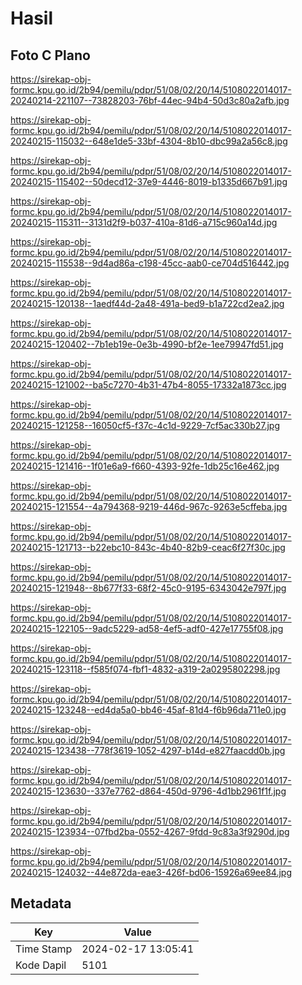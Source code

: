 # Hasil

## Foto C Plano

https://sirekap-obj-formc.kpu.go.id/2b94/pemilu/pdpr/51/08/02/20/14/5108022014017-20240214-221107--73828203-76bf-44ec-94b4-50d3c80a2afb.jpg

https://sirekap-obj-formc.kpu.go.id/2b94/pemilu/pdpr/51/08/02/20/14/5108022014017-20240215-115032--648e1de5-33bf-4304-8b10-dbc99a2a56c8.jpg

https://sirekap-obj-formc.kpu.go.id/2b94/pemilu/pdpr/51/08/02/20/14/5108022014017-20240215-115402--50decd12-37e9-4446-8019-b1335d667b91.jpg

https://sirekap-obj-formc.kpu.go.id/2b94/pemilu/pdpr/51/08/02/20/14/5108022014017-20240215-115311--3131d2f9-b037-410a-81d6-a715c960a14d.jpg

https://sirekap-obj-formc.kpu.go.id/2b94/pemilu/pdpr/51/08/02/20/14/5108022014017-20240215-115538--9d4ad86a-c198-45cc-aab0-ce704d516442.jpg

https://sirekap-obj-formc.kpu.go.id/2b94/pemilu/pdpr/51/08/02/20/14/5108022014017-20240215-120138--1aedf44d-2a48-491a-bed9-b1a722cd2ea2.jpg

https://sirekap-obj-formc.kpu.go.id/2b94/pemilu/pdpr/51/08/02/20/14/5108022014017-20240215-120402--7b1eb19e-0e3b-4990-bf2e-1ee79947fd51.jpg

https://sirekap-obj-formc.kpu.go.id/2b94/pemilu/pdpr/51/08/02/20/14/5108022014017-20240215-121002--ba5c7270-4b31-47b4-8055-17332a1873cc.jpg

https://sirekap-obj-formc.kpu.go.id/2b94/pemilu/pdpr/51/08/02/20/14/5108022014017-20240215-121258--16050cf5-f37c-4c1d-9229-7cf5ac330b27.jpg

https://sirekap-obj-formc.kpu.go.id/2b94/pemilu/pdpr/51/08/02/20/14/5108022014017-20240215-121416--1f01e6a9-f660-4393-92fe-1db25c16e462.jpg

https://sirekap-obj-formc.kpu.go.id/2b94/pemilu/pdpr/51/08/02/20/14/5108022014017-20240215-121554--4a794368-9219-446d-967c-9263e5cffeba.jpg

https://sirekap-obj-formc.kpu.go.id/2b94/pemilu/pdpr/51/08/02/20/14/5108022014017-20240215-121713--b22ebc10-843c-4b40-82b9-ceac6f27f30c.jpg

https://sirekap-obj-formc.kpu.go.id/2b94/pemilu/pdpr/51/08/02/20/14/5108022014017-20240215-121948--8b677f33-68f2-45c0-9195-6343042e797f.jpg

https://sirekap-obj-formc.kpu.go.id/2b94/pemilu/pdpr/51/08/02/20/14/5108022014017-20240215-122105--9adc5229-ad58-4ef5-adf0-427e17755f08.jpg

https://sirekap-obj-formc.kpu.go.id/2b94/pemilu/pdpr/51/08/02/20/14/5108022014017-20240215-123118--f585f074-fbf1-4832-a319-2a0295802298.jpg

https://sirekap-obj-formc.kpu.go.id/2b94/pemilu/pdpr/51/08/02/20/14/5108022014017-20240215-123248--ed4da5a0-bb46-45af-81d4-f6b96da711e0.jpg

https://sirekap-obj-formc.kpu.go.id/2b94/pemilu/pdpr/51/08/02/20/14/5108022014017-20240215-123438--778f3619-1052-4297-b14d-e827faacdd0b.jpg

https://sirekap-obj-formc.kpu.go.id/2b94/pemilu/pdpr/51/08/02/20/14/5108022014017-20240215-123630--337e7762-d864-450d-9796-4d1bb2961f1f.jpg

https://sirekap-obj-formc.kpu.go.id/2b94/pemilu/pdpr/51/08/02/20/14/5108022014017-20240215-123934--07fbd2ba-0552-4267-9fdd-9c83a3f9290d.jpg

https://sirekap-obj-formc.kpu.go.id/2b94/pemilu/pdpr/51/08/02/20/14/5108022014017-20240215-124032--44e872da-eae3-426f-bd06-15926a69ee84.jpg


## Metadata

| Key        | Value               |
| ---------- | ------------------- |
| Time Stamp | 2024-02-17 13:05:41 |
| Kode Dapil | 5101                |




